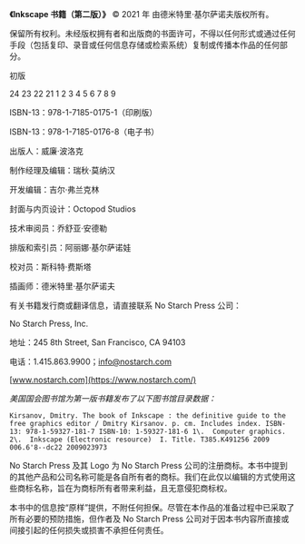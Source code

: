 **《Inkscape 书籍（第二版）》** © 2021 年 由德米特里·基尔萨诺夫版权所有。

保留所有权利。未经版权拥有者和出版商的书面许可，不得以任何形式或通过任何手段（包括复印、录音或任何信息存储或检索系统）复制或传播本作品的任何部分。

初版

24 23 22 21 1 2 3 4 5 6 7 8 9

ISBN-13：978-1-7185-0175-1（印刷版）

ISBN-13：978-1-7185-0176-8（电子书）

出版人：威廉·波洛克

制作经理及编辑：瑞秋·莫纳汉

开发编辑：吉尔·弗兰克林

封面与内页设计：Octopod Studios

技术审阅员：乔舒亚·安德勒

排版和索引员：阿丽娜·基尔萨诺娃

校对员：斯科特·费斯塔

插画师：德米特里·基尔萨诺夫

有关书籍发行商或翻译信息，请直接联系 No Starch Press 公司：

No Starch Press, Inc.

地址：245 8th Street, San Francisco, CA 94103

电话：1.415.863.9900；info@nostarch.com

[www.nostarch.com](https://www.nostarch.com/)

*美国国会图书馆为第一版书籍发布了以下图书馆目录数据：*

```
Kirsanov, Dmitry. The book of Inkscape : the definitive guide to the free graphics editor / Dmitry Kirsanov. p. cm. Includes index. ISBN-13: 978-1-59327-181-7 ISBN-10: 1-59327-181-6 1\.  Computer graphics. 2\.  Inkscape (Electronic resource)  I. Title. T385.K491256 2009 006.6'8--dc22 2009023973
```

No Starch Press 及其 Logo 为 No Starch Press 公司的注册商标。本书中提到的其他产品和公司名称可能是各自所有者的商标。我们在此仅以编辑的方式使用这些商标名称，旨在为商标所有者带来利益，且无意侵犯商标权。

本书中的信息按“原样”提供，不附任何担保。尽管在本作品的准备过程中已采取了所有必要的预防措施，但作者及 No Starch Press 公司对于因本书内容所直接或间接引起的任何损失或损害不承担任何责任。
